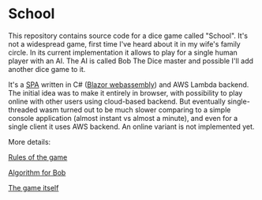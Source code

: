 # School

This repository contains source code for a dice game called "School". It's not a widespread game, first time I've heard about it in my wife's family circle.
In its current implementation it allows to play for a single human player with an AI. The AI is called Bob The Dice master and possible I'll add another dice game to it.

It's a [SPA](https://en.wikipedia.org/wiki/Single-page_application) written in C# ([Blazor webassembly](https://learn.microsoft.com/en-us/aspnet/core/blazor/?view=aspnetcore-7.0#blazor-webassembly)) and AWS Lambda backend.
The initial idea was to make it entirely in browser, with possibility to play online with other users using cloud-based backend. But eventually single-threaded wasm turned out to be much slower comparing to a simple console application (almost instant vs almost a minute), and even for a single client it uses AWS backend. An online variant is not implemented yet.

More details:

[Rules of the game](school-rules.md)

[Algorithm for Bob](school-bob-algorithm.md)

[The game itself](https://egeorg.github.io/BobTheDiceMaster)
